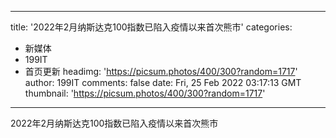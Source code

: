 
---
title: '2022年2月纳斯达克100指数已陷入疫情以来首次熊市'
categories: 
 - 新媒体
 - 199IT
 - 首页更新
headimg: 'https://picsum.photos/400/300?random=1717'
author: 199IT
comments: false
date: Fri, 25 Feb 2022 03:17:13 GMT
thumbnail: 'https://picsum.photos/400/300?random=1717'
---

<div>   
2022年2月纳斯达克100指数已陷入疫情以来首次熊市  
</div>
            